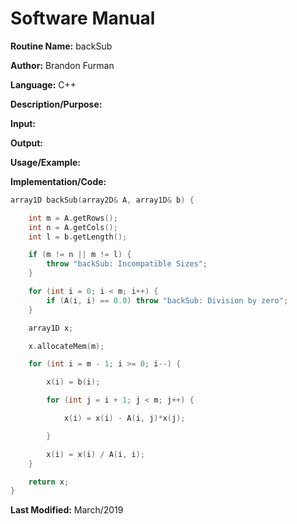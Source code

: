 # Software Manual

**Routine Name:** backSub

**Author:** Brandon Furman

**Language:** C++

**Description/Purpose:**

**Input:**

**Output:**

**Usage/Example:**

**Implementation/Code:**

```cpp
array1D backSub(array2D& A, array1D& b) {

	int m = A.getRows();
	int n = A.getCols();
	int l = b.getLength();

	if (m != n || m != l) {
		throw "backSub: Incompatible Sizes";
	}

	for (int i = 0; i < m; i++) {
		if (A(i, i) == 0.0) throw "backSub: Division by zero";
	}

	array1D x;

	x.allocateMem(m);

	for (int i = m - 1; i >= 0; i--) {

		x(i) = b(i);

		for (int j = i + 1; j < m; j++) {

			x(i) = x(i) - A(i, j)*x(j);

		}

		x(i) = x(i) / A(i, i);
	}

	return x;
}
```

**Last Modified:** March/2019
